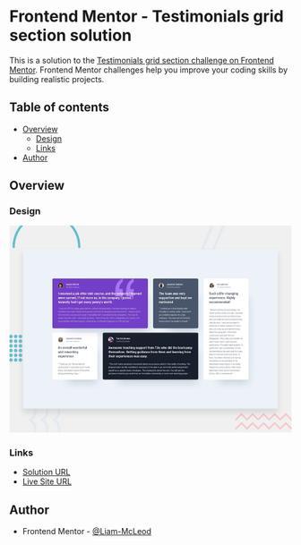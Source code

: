 # Frontend Mentor - Testimonials grid section solution

This is a solution to the [Testimonials grid section challenge on Frontend Mentor](https://www.frontendmentor.io/challenges/testimonials-grid-section-Nnw6J7Un7). Frontend Mentor challenges help you improve your coding skills by building realistic projects. 

## Table of contents

- [Overview](#overview)
  - [Design](#design)
  - [Links](#links)
- [Author](#author)

## Overview

### Design

![Design preview for the testimonials grid section coding challenge](./design/desktop-preview.jpg)

### Links

-  [Solution URL](https://www.frontendmentor.io/solutions/3-column-preview-card-component-XxyviDk9iy)
-  [Live Site URL](https://liam-mcleod.github.io/FrontendMentor-3Column-Card-Component/)

## Author
- Frontend Mentor - [@Liam-McLeod](https://www.frontendmentor.io/profile/Liam-McLeod)